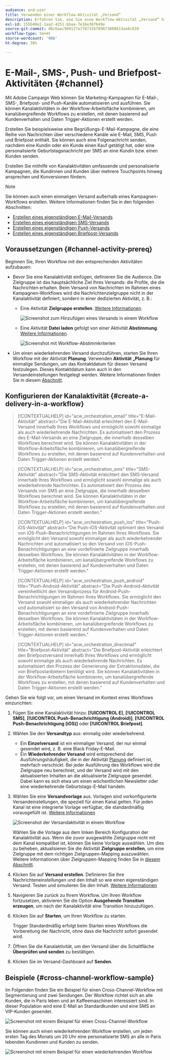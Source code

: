 ```yaml
---
audience: end-user
title: Verwenden einer Workflow-Aktivität „Versand“
description: Erfahren Sie, wie Sie eine Workflow-Aktivität „Versand“ hinzufügen (E-Mail, Push-Benachrichtigung, SMS, Briefpost).
exl-id: 155b40e2-1aa2-4251-bbaa-7e16e36f649e
source-git-commit: d6c6aac9d9127a770732b709873008613ae8c639
workflow-type: tm+mt
source-wordcount: '966'
ht-degree: 38%

---
```


# E-Mail-, SMS-, Push- und Briefpost-Aktivitäten {#channel}

Mit Adobe Campaign Web können Sie Marketing-Kampagnen für E-Mail-, SMS-, Briefpost- und Push-Kanäle automatisieren und ausführen. Sie können Kanalaktivitäten in der Workflow-Arbeitsfläche kombinieren, um kanalübergreifende Workflows zu erstellen, mit denen basierend auf Kundenverhalten und Daten Trigger-Aktionen erstellt werden.

Erstellen Sie beispielsweise eine Begrüßungs-E-Mail-Kampagne, die eine Reihe von Nachrichten über verschiedene Kanäle wie E-Mail, SMS, Push und Briefpost enthält. Sie können auch eine Folgenachricht senden, nachdem eine Kundin oder ein Kunde einen Kauf getätigt hat, oder eine personalisierte Geburtstagsnachricht per SMS an eine Kundin bzw. einen Kunden senden.

Erstellen Sie mithilfe von Kanalaktivitäten umfassende und personalisierte Kampagnen, die Kundinnen und Kunden über mehrere Touchpoints hinweg ansprechen und Konversionen fördern.

>[!NOTE]
>
>Sie können auch einen einmaligen Versand außerhalb eines Kampagnen-Workflows erstellen. Weitere Informationen finden Sie in den folgenden Abschnitten:
>* [Erstellen eines eigenständigen E-Mail-Versands](../../email/create-email.md)
>* [Erstellen eines eigenständigen SMS-Versands](../../sms/create-sms.md)
>* [Erstellen eines eigenständigen Push-Versands](../../push/create-push.md)
>* [Erstellen eines eigenständigen Briefpost-Versands](../../direct-mail/create-direct-mail.md)

## Voraussetzungen {#channel-activity-prereq}

Beginnen Sie, Ihren Workflow mit den entsprechenden Aktivitäten aufzubauen:

* Bevor Sie eine Kanalaktivität einfügen, definieren Sie die Audience. Die Zielgruppe ist das hauptsächliche Ziel Ihres Versands: die Profile, die die Nachrichten erhalten. Beim Versand von Nachrichten im Rahmen eines Kampagnen-Workflows wird die Nachrichtenzielgruppe nicht in der Kanalaktivität definiert, sondern in einer dedizierten Aktivität, z. B.:

   * Eine Aktivität **Zielgruppe erstellen**. [Weitere Informationen](build-audience.md).

     ![Screenshot zum Hinzufügen eines Versands in einem Workflow](../../msg/assets/add-delivery-in-wf.png)

   * Eine Aktivität **Datei laden** gefolgt von einer Aktivität **Abstimmung**. [Weitere Informationen](load-file.md).

     ![Screenshot mit Workflow-Abstimmkriterien](../assets/workflow-reconciliation-criteria.png)

* Um einen wiederkehrenden Versand durchzuführen, starten Sie Ihren Workflow mit der Aktivität **Planung**. Verwenden **Aktivität „Planung** für einmalige Sendungen, um das Kontaktdatum für diesen Versand festzulegen. Dieses Kontaktdatum kann auch in den Versandeinstellungen festgelegt werden. Weitere Informationen finden Sie in diesem [Abschnitt](scheduler.md).

## Konfigurieren der Kanalaktivität {#create-a-delivery-in-a-workflow}

>[!CONTEXTUALHELP]
>id="acw_orchestration_email"
>title="E-Mail-Aktivität"
>abstract="Die E-Mail-Aktivität erleichtert den E-Mail-Versand innerhalb Ihres Workflows und ermöglicht sowohl einmalige als auch wiederkehrende Nachrichten. Es automatisiert den Prozess des E-Mail-Versands an eine Zielgruppe, die innerhalb desselben Workflows berechnet wird. Sie können Kanalaktivitäten in der Workflow-Arbeitsfläche kombinieren, um kanalübergreifende Workflows zu erstellen, mit denen basierend auf Kundenverhalten und Daten Trigger-Aktionen erstellt werden."

>[!CONTEXTUALHELP]
>id="acw_orchestration_sms"
>title="SMS-Aktivität"
>abstract="Die SMS-Aktivität erleichtert den SMS-Versand innerhalb Ihres Workflows und ermöglicht sowohl einmalige als auch wiederkehrende Nachrichten. Es automatisiert den Prozess des Versands von SMS an eine Zielgruppe, die innerhalb desselben Workflows berechnet wird. Sie können Kanalaktivitäten in der Workflow-Arbeitsfläche kombinieren, um kanalübergreifende Workflows zu erstellen, mit denen basierend auf Kundenverhalten und Daten Trigger-Aktionen erstellt werden."

>[!CONTEXTUALHELP]
>id="acw_orchestration_push_ios"
>title="Push-iOS-Aktivität"
>abstract="Die Push-iOS-Aktivität optimiert den Versand von iOS-Push-Benachrichtigungen im Rahmen Ihres Workflows. Sie ermöglicht den Versand sowohl einmaliger als auch wiederkehrender Nachrichten und automatisiert so den Versand von iOS-Push-Benachrichtigungen an eine vordefinierte Zielgruppe innerhalb desselben Workflows. Sie können Kanalaktivitäten in der Workflow-Arbeitsfläche kombinieren, um kanalübergreifende Workflows zu erstellen, mit denen basierend auf Kundenverhalten und Daten Trigger-Aktionen erstellt werden."

>[!CONTEXTUALHELP]
>id="acw_orchestration_push_android"
>title="Push-Android-Aktivität"
>abstract="Die Push-Android-Aktivität vereinheitlicht den Versandprozess für Android-Push-Benachrichtigungen im Rahmen Ihres Workflows. Sie ermöglicht den Versand sowohl einmaliger als auch wiederkehrender Nachrichten und automatisiert so den Versand von Android-Push-Benachrichtigungen an eine vordefinierte Zielgruppe innerhalb desselben Workflows. Sie können Kanalaktivitäten in der Workflow-Arbeitsfläche kombinieren, um kanalübergreifende Workflows zu erstellen, mit denen basierend auf Kundenverhalten und Daten Trigger-Aktionen erstellt werden."

>[!CONTEXTUALHELP]
>id="acw_orchestration_directmail"
>title="Briefpost-Aktivität"
>abstract="Die Briefpost-Aktivität erleichtert den Briefpostversand innerhalb Ihres Workflows und ermöglicht sowohl einmalige als auch wiederkehrende Nachrichten. Es automatisiert den Prozess der Generierung der Extraktionsdatei, die von Briefpostanbietern benötigt wird. Sie können Kanalaktivitäten in der Workflow-Arbeitsfläche kombinieren, um kanalübergreifende Workflows zu erstellen, mit denen basierend auf Kundenverhalten und Daten Trigger-Aktionen erstellt werden."

Gehen Sie wie folgt vor, um einen Versand im Kontext eines Workflows einzurichten:

1. Fügen Sie eine Kanalaktivität hinzu: **[!UICONTROL E]**, **[!UICONTROL SMS]**, **[!UICONTROL Push-Benachrichtigung (Android)]**, **[!UICONTROL Push-Benachrichtigung (iOS)]** oder **[!UICONTROL Briefpost]**.

1. Wählen Sie den **Versandtyp** aus: einmalig oder wiederkehrend.

   * Ein **Einzelversand** ist ein einmaliger Versand, der nur einmal gesendet wird, z. B. eine Black Friday-E-Mail.
   * Ein **Wiederkehrender Versand** wird entsprechend der Ausführungshäufigkeit, die in der Aktivität [Planung](scheduler.md) definiert ist, mehrfach verschickt. Bei jeder Ausführung des Workflows wird die Zielgruppe neu berechnet, und der Versand wird mit den aktualisierten Inhalten an die aktualisierte Zielgruppe gesendet. Dabei kann es sich etwa um einen wöchentlichen Newsletter oder eine wiederkehrende Geburtstags-E-Mail handeln.

1. Wählen Sie eine **Versandvorlage** aus. Vorlagen sind vorkonfigurierte Versandeinstellungen, die speziell für einen Kanal gelten. Für jeden Kanal ist eine integrierte Vorlage verfügbar, die standardmäßig vorausgefüllt ist. [Weitere Informationen](../../msg/delivery-template.md)

   ![Screenshot der Versandaktivität in einem Workflow](../assets/delivery-activity-in-wf.png)

   Wählen Sie die Vorlage aus dem linken Bereich Konfiguration der Kanalaktivität aus. Wenn die zuvor ausgewählte Zielgruppe nicht mit dem Kanal kompatibel ist, können Sie keine Vorlage auswählen. Um dies zu beheben, aktualisieren Sie die Aktivität **Zielgruppe erstellen**, um eine Zielgruppe mit dem richtigen Zielgruppen-Mapping auszuwählen. Weitere Informationen über Zielgruppen-Mapping finden Sie in [diesem Abschnitt](../../audience/targeting-dimensions.md).

1. Klicken Sie auf **Versand erstellen**. Definieren Sie Ihre Nachrichteneinstellungen und den Inhalt so wie einen eigenständigen Versand. Testen und simulieren Sie den Inhalt. [Weitere Informationen](../../msg/gs-messages.md)

1. Navigieren Sie zurück zu Ihrem Workflow. Um Ihren Workflow fortzusetzen, aktivieren Sie die Option **Ausgehende Transition erzeugen**, um nach der Kanalaktivität eine Transition hinzuzufügen.

1. Klicken Sie auf **Starten**, um Ihren Workflow zu starten.

   Trigger Standardmäßig erfolgt beim Starten eines Workflows die Vorbereitung der Nachricht, ohne dass die Nachricht sofort gesendet wird.

1. Öffnen Sie die Kanalaktivität, um den Versand über die Schaltfläche **Überprüfen und senden** zu bestätigen.

1. Klicken Sie im Versand-Dashboard auf **Senden**.

## Beispiele {#cross-channel-workflow-sample}

Im Folgenden finden Sie ein Beispiel für einen Cross-Channel-Workflow mit Segmentierung und zwei Sendungen. Der Workflow richtet sich an alle Kunden, die in Paris leben und an Kaffeemaschinen interessiert sind. In dieser Population wird eine E-Mail an Standardkunden und eine SMS an VIP-Kunden gesendet.

![Screenshot mit einem Beispiel für einen Cross-Channel-Workflow](../assets/workflow-channel-example.png)

Sie können auch einen wiederkehrenden Workflow erstellen, um jeden ersten Tag des Monats um 20 Uhr eine personalisierte SMS an alle in Paris lebenden Kundinnen und Kunden zu senden.

![Screenshot mit einem Beispiel für einen wiederkehrenden Workflow](../assets/workflow-channel-example2.png)

<!--
description, which use case you can perform (common other activities that you can link before or after the activity)

how to add and configure the activity

example of a configured activity within a workflow
The Email delivery activity allows you to configure the sending of an email in a workflow. 
-->

<!-- Scheduled emails available?

This can be a single send email and sent just once, or it can be a recurring email.
* Single send emails are standard emails, sent once.
* Recurring emails allow you to send the same email multiple times to different targets over a defined period. You can aggregate the deliveries per period in order to get reports that correspond to your needs.

When linked to a scheduler, you can define recurring emails.
Email recipients are defined upstream of the activity in the same workflow, via an Audience targeting activity.

-->

<!--The message preparation is triggered according to the workflow execution parameters. From the message dashboard, you can select whether to request or not a manual confirmation to send the message (required by default). You can start the workflow manually or place a scheduler activity in the workflow to automate execution.-->